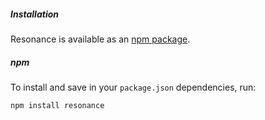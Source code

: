 ##### Installation

Resonance is available as an [npm package](https://www.npmjs.org/package/resonance).

##### npm

To install and save in your `package.json` dependencies, run:

```
npm install resonance
```
